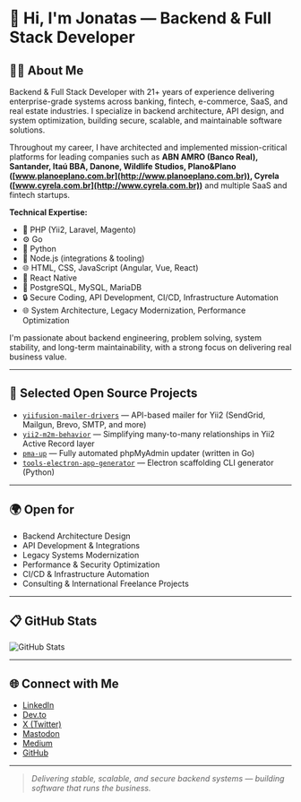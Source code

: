 # 👋 Hi, I'm Jonatas — Backend & Full Stack Developer

## 🧑‍💻 About Me

Backend & Full Stack Developer with 21+ years of experience delivering enterprise-grade systems across banking, fintech, e-commerce, SaaS, and real estate industries. I specialize in backend architecture, API design, and system optimization, building secure, scalable, and maintainable software solutions.

Throughout my career, I have architected and implemented mission-critical platforms for leading companies such as **ABN AMRO (Banco Real), Santander, Itaú BBA, Danone, Wildlife Studios, Plano\&Plano ([www.planoeplano.com.br](http://www.planoeplano.com.br)), Cyrela ([www.cyrela.com.br](http://www.cyrela.com.br))** and multiple SaaS and fintech startups.

**Technical Expertise:**

* 🤩 PHP (Yii2, Laravel, Magento)
* ⚙️ Go
* 🐍 Python
* 🤠 Node.js (integrations & tooling)
* 🌐 HTML, CSS, JavaScript (Angular, Vue, React)
* 📱 React Native
* 🐘 PostgreSQL, MySQL, MariaDB
* 🔒 Secure Coding, API Development, CI/CD, Infrastructure Automation
* 🌐 System Architecture, Legacy Modernization, Performance Optimization

I'm passionate about backend engineering, problem solving, system stability, and long-term maintainability, with a strong focus on delivering real business value.

---

## 🚀 Selected Open Source Projects

* [`yiifusion-mailer-drivers`](https://github.com/jsas4coding/yiifusion-mailer-drivers) — API-based mailer for Yii2 (SendGrid, Mailgun, Brevo, SMTP, and more)
* [`yii2-m2m-behavior`](https://github.com/jsas4coding/yii2-m2m-behavior) — Simplifying many-to-many relationships in Yii2 Active Record layer
* [`pma-up`](https://github.com/jsas4coding/pma-up) — Fully automated phpMyAdmin updater (written in Go)
* [`tools-electron-app-generator`](https://github.com/jsas4coding/tools-electron-app-generator) — Electron scaffolding CLI generator (Python)

---

## 🌍 Open for

* Backend Architecture Design
* API Development & Integrations
* Legacy Systems Modernization
* Performance & Security Optimization
* CI/CD & Infrastructure Automation
* Consulting & International Freelance Projects

---

## 📋 GitHub Stats

![GitHub Stats](https://github-readme-stats.vercel.app/api?username=jsas4coding\&show_icons=true\&hide_title=true\&hide=issues\&count_private=true\&theme=default)

---

## 🌐 Connect with Me

* [LinkedIn](https://www.linkedin.com/in/jsas4coding)
* [Dev.to](https://dev.to/jonatas_sas)
* [X (Twitter)](https://x.com/SasJonatas)
* [Mastodon](https://mastodon.social/deck/@jsas)
* [Medium](https://medium.com/@jonatassas)
* [GitHub](https://github.com/jsas4coding)

---

> *Delivering stable, scalable, and secure backend systems — building software that runs the business.*
